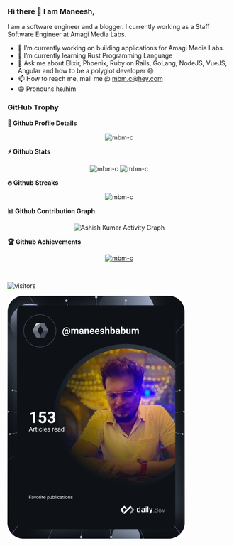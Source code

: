 ### Hi there 👋 I am Maneesh,

I am a software engineer and a blogger. I currently working as a Staff Software Engineer at Amagi Media Labs.


- 🔭 I’m currently working on building applications for Amagi Media Labs.
- 🌱 I’m currently learning Rust Programming Language
- 💬 Ask me about Elixir, Phoenix, Ruby on Rails, GoLang, NodeJS, VueJS, Angular and how to be a polyglot developer 😄
- 📫 How to reach me, mail me @ mbm.c@hey.com
- 😄 Pronouns he/him

### GitHub Trophy
	
  <summary><b>🔎 Github Profile Details</b></summary>
<p align="center"><img height="180em" src="https://github-profile-summary-cards.vercel.app/api/cards/profile-details?username=mbm-c&theme=github_dark" alt="mbm-c" align = "center"/></p>

  <summary><b>⚡ Github Stats</b></summary>
<p align="center"><img height="180em" src="https://github-readme-stats.vercel.app/api?username=mbm-c&hide_border=true&count_private=true&show_icons=true&theme=radical" alt="mbm-c" align = "center"/>
<img height="180em" src="https://github-readme-stats.vercel.app/api/top-langs?username=mbm-c&show_icons=true&locale=en&layout=compact&hide_border=true&theme=radical" alt="mbm-c" align = "center"/></p>

 <summary><b>🔥 Github Streaks</b></summary>
<p align="center"><img src="https://github-readme-streak-stats.herokuapp.com/?user=mbm-c&theme=black-ice&hide_border=true&stroke=0000&background=0D1117&ring=e05397&fire=e05397&currStreakLabel=e05397" alt="mbm-c" /></p>

<summary><b>📊 Github Contribution Graph</b></summary>
<p align="center"<a href="#"><img alt="Ashish Kumar Activity Graph" src="https://activity-graph.herokuapp.com/graph?username=mbm-c&bg_color=0D1117&color=e05397&line=e05397&point=FFFFFF&hide_border=true&" /></a></p>
<!-- </details>
<details>    -->
 <summary><b>🏆 Github Achievements</b></summary>
<p align="center"> <a href="https://github.com/mbm-c"><img src="https://github-profile-trophy.vercel.app/?username=mbm-c&margin-w=5&theme=radical" alt="mbm-c" /></a> </p>

<br>


![visitors](https://visitor-badge.glitch.me/badge?page_id=maneeshbabu.maneeshbabu)

<a href="https://blog.maneesh.dev/"><img src="https://github.com/mbm-c/mbm-c/blob/master/devcard.svg" width="400" alt="Maneesh's Dev Card"/></a>


<!--
**maneeshbabu/maneeshbabu** is a ✨ _special_ ✨ repository because its `README.md` (this file) appears on your GitHub profile.

Here are some ideas to get you started:

- 🔭 I’m currently working on ...
- 🌱 I’m currently learning ...
- 👯 I’m looking to collaborate on ...
- 🤔 I’m looking for help with ...
- 💬 Ask me about ...
- 📫 How to reach me: ...
- 😄 Pronouns: ...
- ⚡ Fun fact: ...
-->
